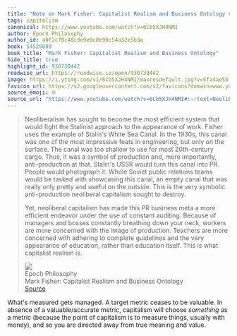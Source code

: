 ```yaml
---
title: "Note on Mark Fisher: Capitalist Realism and Business Ontology via Epoch Philosophy"
tags: capitalism
canonical: https://www.youtube.com/watch?v=6Cb5XJH4NMI
author: Epoch Philosophy
author_id: a0f2c70c48cde9e0c0e90c54a32e5b3a
book: 54520089
book_title: "Mark Fisher: Capitalist Realism and Business Ontology"
hide_title: true
highlight_id: 930730442
readwise_url: https://readwise.io/open/930730442
image: https://i.ytimg.com/vi/6Cb5XJH4NMI/maxresdefault.jpg?v=5fa4ae5b
favicon_url: https://s2.googleusercontent.com/s2/favicons?domain=www.youtube.com
source_emoji: 🌐
source_url: "https://www.youtube.com/watch?v=6Cb5XJH4NMI#:~:text=Neoliberalism%20has%20sought,capitalist%20realism%20is."
---
```


> Neoliberalism has sought to become the most efficient system that would fight the Stalinist approach to the appearance of work. Fisher uses the example of Stalin's White Sea Canal. In the 1930s, this canal was one of the most impressive feats in engineering, but only on the surface. The canal was too shallow to use for most 20th-century cargo. Thus, it was a symbol of production and, more importantly, anti-production at that. Stalin's USSR would turn this canal into PR. People would photograph it. Whole Soviet public relations teams would be tasked with showcasing this canal, an empty canal that was really only pretty and useful on the outside. This is the very symbolic anti-production neoliberal capitalism sought to destroy.
> 
> Yet, neoliberal capitalism has made this PR business meta a more efficient endeavor under the use of constant auditing. Because of managers and bosses constantly breathing down your neck, workers are more concerned with the image of production. Teachers are more concerned with adhering to complete guidelines and the very appearance of education, rather than education itself. This is what capitalist realism is.
> <div class="quoteback-footer"><div class="quoteback-avatar"><img class="mini-favicon" src="https://s2.googleusercontent.com/s2/favicons?domain=www.youtube.com"></div><div class="quoteback-metadata"><div class="metadata-inner"><span style="display:none">FROM:</span><div aria-label="Epoch Philosophy" class="quoteback-author"> Epoch Philosophy</div><div aria-label="Mark Fisher: Capitalist Realism and Business Ontology" class="quoteback-title"> Mark Fisher: Capitalist Realism and Business Ontology</div></div></div><div class="quoteback-backlink"><a target="_blank" aria-label="go to the full text of this quotation" rel="noopener" href="https://www.youtube.com/watch?v=6Cb5XJH4NMI#:~:text=Neoliberalism%20has%20sought,capitalist%20realism%20is." class="quoteback-arrow"> Source</a></div></div>

What's measured gets managed. A target metric ceases to be valuable. In absence of a valuable/accurate metric, capitalism will choose _something_ as a metric (because the point of capitalism is to measure things, usually with money), and so you are directed away from true meaning and value.